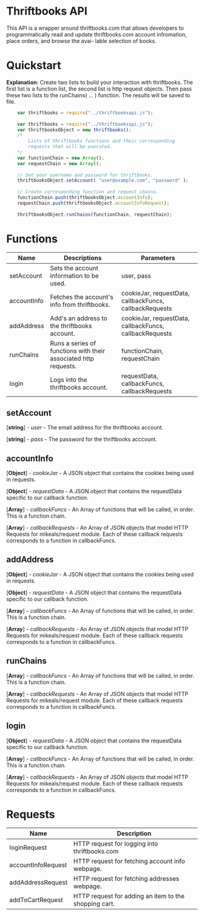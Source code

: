 Thriftbooks API
===============

This API is a wrapper around thriftbooks.com that allows developers to programmatically
read and update thriftbooks.com account infromation, place orders, and browse the avai-
lable selection of books. 


Quickstart
==========

**Explanation**: Create two lists to build your interaction with thriftbooks.
The first list is a function list, the second list is http request objects. 
Then pass these two lists to the runChains( ... ) function. The results will be saved
to file.

````javascript
	var thriftbooks = require("../thriftbooksapi.js");
	
	var thriftbooks = require("../thriftbooksapi.js");
	var thriftbooksObject = new thriftbooks();
	/*
		Lists of thriftbooks functions and their corresponding
		requests that will be executed.
	*/
	var functionChain = new Array();
	var requestChain = new Array();
		
	// Set your username and password for thriftbooks.
	thriftbooksObject.setAccount( "user@example.com", "password" );
		
	// Create corresponding function and request chains. 
	functionChain.push(thriftbooksObject.accountInfo);
	requestChain.push(thriftbooksObject.accountInfoRequest);
		
	thriftbooksObject.runChains(functionChain, requestChain);
````

Functions
==========
 Name        |                      Descriptions                               |                    Parameters                           
-------------|-----------------------------------------------------------------|---------------------------------------------------------
 setAccount  | Sets the account information to be used.                        | user, pass                                              
 accountInfo | Fetches the account's info from thriftbooks.                    | cookieJar, requestData, callbackFuncs, callbackRequests 
 addAddress  | Add's an address to the thriftbooks account.                    | cookieJar, requestData, callbackFuncs, callbackRequests 
 runChains   | Runs a series of functions with their associated http requests. | functionChain, requestChain  
 login       | Logs into the thriftbooks account.                              | requestData, callbackFuncs, callbackRequests                                       


setAccount 
-----------
[**string**] - *user* - The email address for the thriftbooks account.

[**string**] - *pass* - The password for the thriftbooks acccount.

accountInfo
-----------
[**Object**] - *cookieJar* - A JSON object that contains the cookies being used in requests.

[**Object**] - *requestData* - A JSON object that contains the requestData specific to our callback function.

[**Array**]  - *callbackFuncs* - An Array of functions that will be called, in order. This is a function chain.

[**Array**]  - *callbackRequests* - An Array of JSON objects that model HTTP Requests for mikeals/request module. Each of these callback requests corresponds to a function in callbackFuncs.

addAddress
-----------
[**Object**] - *cookieJar* - A JSON object that contains the cookies being used in requests.

[**Object**] - *requestData* - A JSON object that contains the requestData specific to our callback function.

[**Array**]  - *callbackFuncs* - An Array of functions that will be called, in order. This is a function chain.

[**Array**]  - *callbackRequests* - An Array of JSON objects that model HTTP Requests for mikeals/request module. Each of these callback requests corresponds to a function in callbackFuncs.

runChains
-----------
[**Array**]  - *callbackFuncs* - An Array of functions that will be called, in order. This is a function chain.

[**Array**]  - *callbackRequests* - An Array of JSON objects that model HTTP Requests for mikeals/request module. Each of these callback requests corresponds to a function in callbackFuncs.

login
-----------

[**Object**] - *requestData* - A JSON object that contains the requestData specific to our callback function.

[**Array**]  - *callbackFuncs* - An Array of functions that will be called, in order. This is a function chain.

[**Array**]  - *callbackRequests* - An Array of JSON objects that model HTTP Requests for mikeals/request module. Each of these callback requests corresponds to a function in callbackFuncs.

Requests
==========
   Name            |  Description 
-------------------|-------------------------------------------------------
loginRequest       | HTTP request for logging into thriftbooks.com
accountInfoRequest | HTTP request for fetching account info webpage.
addAddressRequest  | HTTP request for fetching addresses webpage.          
addToCartRequest   | HTTP request for adding an item to the shopping cart. 
